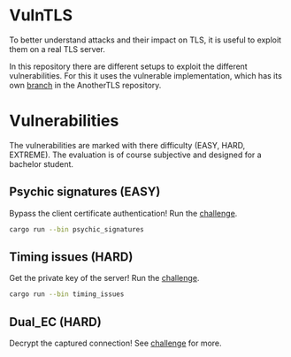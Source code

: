 # VulnTLS

To better understand attacks and their impact on TLS, it is useful to exploit
them on a real TLS server.

In this repository there are different setups to exploit the different
vulnerabilities. For this it uses the vulnerable implementation, which has its
own [branch](https://github.com/otsmr/AnotherTLS/tree/vulntls) in the
AnotherTLS repository.


# Vulnerabilities

The vulnerabilities are marked with there difficulty (EASY, HARD, EXTREME). The
evaluation is of course subjective and designed for a bachelor student.


## Psychic signatures (EASY)

Bypass the client certificate authentication!
Run the [challenge](./psychic_signatures/README.md).
```sh
cargo run --bin psychic_signatures
```

## Timing issues (HARD)

Get the private key of the server!
Run the [challenge](./timing_issues/README.md).
```sh
cargo run --bin timing_issues
```

## Dual_EC (HARD)

Decrypt the captured connection!
See [challenge](./dual_ec/README.md) for more.
